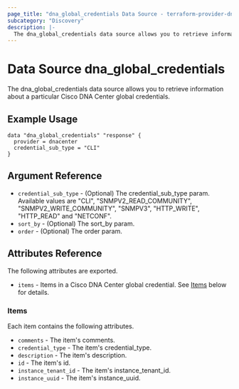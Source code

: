 ```yaml
---
page_title: "dna_global_credentials Data Source - terraform-provider-dnacenter"
subcategory: "Discovery"
description: |-
  The dna_global_credentials data source allows you to retrieve information about a particular Cisco DNA Center global credentials.
---
```


# Data Source dna_global_credentials

The dna_global_credentials data source allows you to retrieve information about a particular Cisco DNA Center global credentials.

## Example Usage

```hcl
data "dna_global_credentials" "response" {
  provider = dnacenter
  credential_sub_type = "CLI"
}
```

## Argument Reference

- `credential_sub_type` - (Optional) The credential_sub_type param. Available values are "CLI", "SNMPV2_READ_COMMUNITY", "SNMPV2_WRITE_COMMUNITY", "SNMPV3", "HTTP_WRITE", "HTTP_READ" and "NETCONF".
- `sort_by` - (Optional) The sort_by param.
- `order` - (Optional) The order param.

## Attributes Reference

The following attributes are exported.

- `items` - Items in a Cisco DNA Center global credential. See [Items](#items) below for details.

### Items

Each item contains the following attributes.

- `comments` - The item's comments.
- `credential_type` - The item's credential_type.
- `description` - The item's description.
- `id` - The item's id.
- `instance_tenant_id` - The item's instance_tenant_id.
- `instance_uuid` - The item's instance_uuid.
